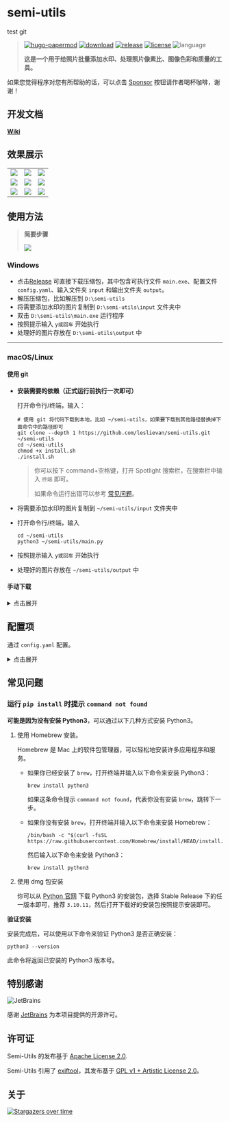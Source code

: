 # semi-utils
test git
> [![hugo-papermod](https://img.shields.io/badge/Semi--Utils-@LeslieVan-red)](https://github.com/leslievan/semi-utils)
> [![download](https://img.shields.io/github/downloads/leslievan/semi-utils/total.svg)](https://github.com/leslievan/semit-utils/releases)
> [![release](https://img.shields.io/github/v/release/leslievan/semi-utils)](https://github.com/leslievan/semi-utils/releases)
> [![license](https://img.shields.io/github/license/leslievan/semi-utils)](https://github.com/leslievan/semi-utils/blob/master/LICENSE)
> ![language](https://img.shields.io/github/languages/top/leslievan/semi-utils?color=orange)
>
> **这是一个用于给照片批量添加水印、处理照片像素比、图像色彩和质量的工具。**

如果您觉得程序对您有所帮助的话，可以点击 [Sponsor](https://cdn.lsvm.xyz/wechat.jpg) 按钮请作者喝杯咖啡，谢谢！


## 开发文档

**[Wiki](../../wiki)**

## 效果展示

||||
|-|-|-|
|![](images/1.jpeg)|![](images/2.jpeg)|![](images/3.jpeg)|
|![](images/4.jpeg)|![](images/5.jpeg)|![](images/6.jpeg)|
|![](images/7.jpeg)|![](images/8.jpeg)|![](images/9.jpeg)|


## 使用方法

> **简要步骤**
>
> ![](images/steps.png)

### Windows

- 点击[Release](https://github.com/leslievan/semi-utils/releases) 可直接下载压缩包，其中包含可执行文件 `main.exe`、配置文件 `config.yaml`、输入文件夹 `input` 和输出文件夹 `output`。
- 解压压缩包，比如解压到 `D:\semi-utils`
- 将需要添加水印的图片复制到 `D:\semi-utils\input` 文件夹中
- 双击 `D:\semi-utils\main.exe` 运行程序
- 按照提示输入 `y或回车` 开始执行
- 处理好的图片存放在 `D:\semi-utils\output` 中

---

### macOS/Linux

#### 使用 git

- **安装需要的依赖（正式运行前执行一次即可）**

  打开命令行/终端，输入：

  ```shell
  # 使用 git 将代码下载到本地，比如 ~/semi-utils，如果要下载到其他路径替换掉下面命令中的路径即可
  git clone --depth 1 https://github.com/leslievan/semi-utils.git ~/semi-utils
  cd ~/semi-utils
  chmod +x install.sh
  ./install.sh
  ```

  > 你可以按下 command+空格键，打开 Spotlight 搜索栏，在搜索栏中输入 `终端` 即可。
  >
  > 如果命令运行出错可以参考 [常见问题](#常见问题)。

- 将需要添加水印的图片复制到 `~/semi-utils/input` 文件夹中

- 打开命令行/终端，输入

   ```shell
   cd ~/semi-utils
   python3 ~/semi-utils/main.py
   ```

- 按照提示输入 `y或回车` 开始执行

- 处理好的图片存放在 `~/semi-utils/output` 中

#### 手动下载

<details>
<summary>点击展开</summary>

- 下载[源码](http://file.lsvm.xyz/semi-utils-latest-source.zip)后解压，比如解压到 `~/semi-utils`，路径需要自行替换。

   > 你可以右键单击解压后的文件夹，按住 Opt 键-选择将xxx拷贝为路径名称 ，用剪贴板中的实际路径替换下面命令中的 `~/semi-utils`.

- **安装需要的依赖（正式运行前执行一次即可）**

   打开命令行/终端，输入：

   ```shell
   cd ~/semi-utils
   chmod +x install.sh
   ./install.sh
   ```

   > 你可以按下 command+空格键，打开 Spotlight 搜索栏，在搜索栏中输入 `终端` 即可。
   >
   > 如果命令运行出错可以参考 [常见问题](#常见问题)。

- 将需要添加水印的图片复制到 `~/semi-utils/input` 文件夹中

- 打开命令行/终端，输入

   ```shell
   cd ~/semi-utils
   python3 ~/semi-utils/main.py
   ```

- 按照提示输入 `y或回车` 开始执行

- 处理好的图片存放在 `~/semi-utils/output` 中


</details>

## 配置项

通过 `config.yaml` 配置。

<details>
<summary>点击展开</summary>

```yaml
base:
  alternative_bold_font: ./fonts/Roboto-Medium.ttf
  alternative_font: ./fonts/Roboto-Regular.ttf
  # 粗体
  bold_font: ./fonts/AlibabaPuHuiTi-2-85-Bold.otf
  # 粗体字体大小
  bold_font_size: 1
  # 常规字体
  font: ./fonts/AlibabaPuHuiTi-2-45-Light.otf
  # 常规字体大小
  font_size: 1
  # 输入文件夹
  input_dir: ./input
  # 输出文件夹
  output_dir: ./output
  # 输出图片质量，如果你觉得输出图片的体积过大，比如一张20M的图片，处理后变成了40M，那么你可以通过适当降低输出质量来减小图片体积
  quality: 100
global: # 全局设置，你可以在命令行中通过【更多设置】来修改这些设置
  focal_length:
    # 是否使用等效焦距
    use_equivalent_focal_length: false
  padding_with_original_ratio:
    # 是否使用原始图片的宽高比来填充白边
    enable: false
  shadow:
    # 是否使用阴影
    enable: false
  white_margin:
    # 是否使用白边
    enable: true
    # 白边宽度
    width: 3
layout:
  # 背景颜色，仅在布局为 normal（自定义）时有效
  background_color: '#ffffff'
  elements:
    # 左下角元素
    left_bottom:
      # 左下角文字颜色，仅在布局为 normal（自定义）时有效
      color: '#757575'
      # 是否使用粗体，仅在布局为 normal（自定义）时有效
      is_bold: false
      # 左下角文字内容，可选项参考下表
      name: Model
    # 下面三个元素的设置和上面是类似的
    left_top:
      color: '#212121'
      is_bold: true
      name: LensModel
    right_bottom:
      color: '#757575'
      is_bold: false
      name: Datetime
      value: Photo by NONE
    right_top:
      color: '#212121'
      is_bold: true
      name: Param
  # 是否使用 Logo，仅在布局为 normal（自定义）时有效，可选项为 true、false
  logo_enable: false
  # Logo 位置，仅在布局为 normal（自定义）时有效，可选项为 left、right
  logo_position: left
  # 布局类型，可选项参考下表，你可以在命令行中通过【布局】来修改它
  type: watermark_right_logo
logo:
  makes:
    canon: # 标识，用户自定义，不要重复
      id: Canon # 厂商名称，从 exif 信息中获取，和 exif 信息中的 Make 字段一致即可
      path: ./logos/canon.png # Logo 路径
    # 下同
    fujifilm:
      id: FUJIFILM
      path: ./logos/fujifilm.png
    hasselblad:
      id: HASSELBLAD
      path: ./logos/hasselblad.png
    huawei:
      id: HUAWEI
      path: ./logos/xmage.jpg
    leica:
      id: leica
      path: ./logos/leica_logo.png
    nikon:
      id: NIKON
      path: ./logos/nikon.png
    olympus:
      id: Olympus
      path: ./logos/olympus_blue_gold.png
    panasonic:
      id: Panasonic
      path: ./logos/panasonic.png
    pentax:
      id: PENTAX
      path: ./logos/pentax.png
    ricoh:
      id: RICOH
      path: ./logos/ricoh.png
    sony:
      id: SONY
      path: ./logos/sony.png

```

### Layout.Element.Name 可选项

| 可选项                   | 描述                             |
|-------------------------|----------------------------------|
| Model                   | 相机型号(eg. Nikon Z7)            |
| Make                    | 相机厂商(eg. Nikon)               |
| LensModel               | 镜头型号(eg. Nikkor 24-70 f/2.8)  |
| Param                   | 拍摄参数(eg. 50mm f/1.8 1/1000s ISO 100) |
| Datetime                | 拍摄时间(eg. 2023-01-01 12:00)   |
| Date                    | 拍摄日期(eg. 2023-01-01)         |
| Custom                  | 自定义                           |
| None                    | 无                               |
| LensMake_LensModel      | 镜头厂商 + 镜头型号(eg. Nikon Nikkor 24-70 f/2.8) |
| CameraModel_LensModel   | 相机型号 + 镜头型号(eg. Nikon Z7 Nikkor 24-70 f/2.8) |
| TotalPixel              | 总像素(MP)                       |
| CameraMake_CameraModel | 相机厂商 + 相机型号(eg. DJI FC123) |

### Layout.Type 可选项

| 可选项                      | 描述                                   | 效果                              |
|---------------------------|----------------------------------------|-----------------------------------|
|watermark_left_logo|normal|![1](images/1.jpeg)|
|watermark_right_logo|normal(Logo 居右)|![2](images/2.jpeg)|
|dark_watermark_left_logo|normal(黑红配色)|![3](images/3.jpeg)|
|dark_watermark_right_logo|normal(黑红配色，Logo 居右)|![4](images/4.jpeg)|
|custom_watermark|normal(自定义配置)|![5](images/5.jpeg)|
|square|1:1填充|![6](images/6.jpeg)|
|simple|简洁|![7](images/7.jpeg)|
|background_blur|背景模糊|![8](images/8.jpeg)|
|background_blur_with_white_border|背景模糊+白框|![9](images/9.jpeg)|

</details>

## 常见问题

### 运行 `pip install` 时提示 `command not found`

**可能是因为没有安装 Python3**，可以通过以下几种方式安装 Python3。

1. 使用 Homebrew 安装。

   Homebrew 是 Mac 上的软件包管理器，可以轻松地安装许多应用程序和服务。

   - 如果你已经安装了 `brew`，打开终端并输入以下命令来安装 Python3：

     ```shell
     brew install python3
     ```

     如果这条命令提示 `command not found`，代表你没有安装 `brew`，跳转下一步。

    - 如果你没有安装 `brew`，打开终端并输入以下命令来安装 Homebrew：

      ```shell
      /bin/bash -c "$(curl -fsSL https://raw.githubusercontent.com/Homebrew/install/HEAD/install.sh)"
      ```

      然后输入以下命令来安装 Python3：

      ```shell
      brew install python3
      ```

2. 使用 dmg 包安装

   你可以从 [Python 官网](https://www.python.org/downloads/macos/) 下载 Python3 的安装包，选择 Stable Release 下的任一版本即可，推荐 `3.10.11`，然后打开下载好的安装包按照提示安装即可。

**验证安装**

安装完成后，可以使用以下命令来验证 Python3 是否正确安装：

```shell
python3 --version
```

此命令将返回已安装的 Python3 版本号。

## 特别感谢

![JetBrains](https://resources.jetbrains.com/storage/products/company/brand/logos/jb_beam.png)

感谢 [JetBrains](https://jb.gg/OpenSourceSupport) 为本项目提供的开源许可。

## 许可证

Semi-Utils 的发布基于 [Apache License 2.0](LICENSE).

Semi-Utils 引用了 [exiftool](https://exiftool.org/)，其发布基于 [GPL v1 + Artistic License 2.0](https://exiftool.org/#license)。

## 关于

[![Stargazers over time](https://starchart.cc/leslievan/semi-utils.svg)](https://starchart.cc/leslievan/semi-utils)
